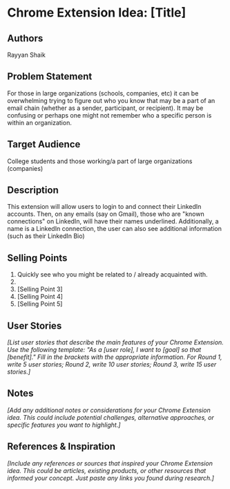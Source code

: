 # Chrome Extension Idea: [Title]

## Authors

Rayyan Shaik

## Problem Statement

For those in large organizations (schools, companies, etc) it can be overwhelming trying to figure out who you know that may be a part of an email chain (whether as a sender, participant, or recipient). It may be confusing or perhaps one might not remember who a specific person is within an organization.

## Target Audience

College students and those working/a part of large organizations (companies)

## Description

This extension will allow users to login to and connect their LinkedIn accounts. Then, on any emails (say on Gmail), those who are "known connections" on LinkedIn, will have their names underlined. Additionally, a name is a LinkedIn connection, the user can also see additional information (such as their LinkedIn Bio)

## Selling Points

1. Quickly see who you might be related to / already acquainted with.
2. 
3. [Selling Point 3]
4. [Selling Point 4]
5. [Selling Point 5]

## User Stories

_[List user stories that describe the main features of your Chrome Extension. Use the following template: "As a [user role], I want to [goal] so that [benefit]." Fill in the brackets with the appropriate information. For Round 1, write 5 user stories; Round 2, write 10 user stories; Round 3, write 15 user stories.]_

## Notes

_[Add any additional notes or considerations for your Chrome Extension idea. This could include potential challenges, alternative approaches, or specific features you want to highlight.]_

## References & Inspiration

_[Include any references or sources that inspired your Chrome Extension idea. This could be articles, existing products, or other resources that informed your concept. Just paste any links you found during research.]_
